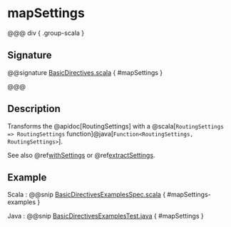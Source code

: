 # mapSettings

@@@ div { .group-scala }

## Signature

@@signature [BasicDirectives.scala]($akka-http$/akka-http/src/main/scala/akka/http/scaladsl/server/directives/BasicDirectives.scala) { #mapSettings }

@@@

## Description

Transforms the @apidoc[RoutingSettings] with a @scala[`RoutingSettings => RoutingSettings` function]@java[`Function<RoutingSettings, RoutingSettings>`].

See also @ref[withSettings](withSettings.md) or @ref[extractSettings](extractSettings.md).

## Example

Scala
:  @@snip [BasicDirectivesExamplesSpec.scala]($test$/scala/docs/http/scaladsl/server/directives/BasicDirectivesExamplesSpec.scala) { #mapSettings-examples }

Java
:  @@snip [BasicDirectivesExamplesTest.java]($test$/java/docs/http/javadsl/server/directives/BasicDirectivesExamplesTest.java) { #mapSettings }
